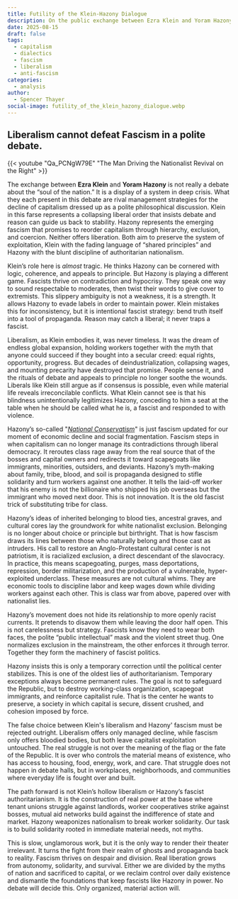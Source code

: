 ```yaml
---
title: Futility of the Klein-Hazony Dialogue
description: On the public exchange between Ezra Klein and Yoram Hazony.
date: 2025-08-15
draft: false
tags:
  - capitalism
  - dialectics
  - fascism
  - liberalism
  - anti-fascism
categories:
  - analysis
author:
  - Spencer Thayer
social-image: futility_of_the_klein_hazony_dialogue.webp
---
```

## Liberalism cannot defeat Fascism in a polite debate.

{{< youtube "Qa_PCNgW79E" "The Man Driving the Nationalist Revival on the Right" >}}

The exchange between **Ezra Klein** and **Yoram Hazony** is not really a debate about the “soul of the nation.” It is a display of a system in deep crisis. What they each present in this debate are rival management strategies for the decline of capitalism dressed up as a polite philosophical  discussion. Klein in this farse represents a collapsing liberal order that insists debate and reason can guide us back to stability. Hazony represents the emerging fascism that promises to reorder capitalism through hierarchy, exclusion, and coercion. Neither offers liberation. Both aim to preserve the system of exploitation, Klein with the fading language of “shared principles” and Hazony with the blunt discipline of authoritarian nationalism.  

Klein’s role here is _almost_ tragic. He thinks Hazony can be cornered with logic, coherence, and appeals to principle. But Hazony is playing a different game. Fascists thrive on contradiction and hypocrisy. They speak one way to sound respectable to moderates, then twist their words to give cover to extremists. This slippery ambiguity is not a weakness, it is a strength. It allows Hazony to evade labels in order to maintain power. Klein mistakes this for inconsistency, but it is intentional fascist strategy: bend truth itself into a tool of propaganda. Reason may catch a liberal; it never traps a fascist.  

Liberalism, as Klein embodies it, was never timeless. It was the dream of endless global expansion, holding workers together with the myth that anyone could succeed if they bought into a secular creed: equal rights, opportunity, progress. But decades of deindustrialization, collapsing wages, and mounting precarity have destroyed that promise. People sense it, and the rituals of debate and appeals to principle no longer soothe the wounds. Liberals like Klein still argue as if consensus is possible, even while material life reveals irreconcilable conflicts. What Klein cannot see is that his blindness unintentionally legitimizes Hazony, conceding to him a seat at the table when he should be called what he is, a fascist and responded to with violence. 

Hazony’s so-called "[_National Conservatism_](https://www.openculture.com/2024/11/umberto-ecos-list-of-the-14-common-features-of-fascism.html)" is just fascism updated for our moment of economic decline and social fragmentation. Fascism steps in when capitalism can no longer manage its contradictions through liberal democracy. It reroutes class rage away from the real source that of the bosses and capital owners and redirects it toward scapegoats like immigrants, minorities, outsiders, and deviants. Hazony’s myth-making about family, tribe, blood, and soil is propaganda designed to stifle solidarity and turn workers against one another. It tells the laid-off worker that his enemy is not the billionaire who shipped his job overseas but the immigrant who moved next door. This is not innovation. It is the old fascist trick of substituting tribe for class.  

Hazony’s ideas of inherited belonging to blood ties, ancestral graves, and cultural cores lay the groundwork for white nationalist exclusion. Belonging is no longer about choice or principle but birthright. That is how fascism draws its lines between those who naturally belong and those cast as intruders. His call to restore an Anglo-Protestant cultural center is not patriotism, it is racialized exclusion, a direct descendant of the slavocracy. In practice, this means scapegoating, purges, mass deportations, repression, border militarization, and the production of a vulnerable, hyper-exploited underclass. These measures are not cultural whims. They are economic tools to discipline labor and keep wages down while dividing workers against each other. This is class war from above, papered over with nationalist lies.  

Hazony’s movement does not hide its relationship to more openly racist currents. It pretends to disavow them while leaving the door half open. This is not carelessness but strategy. Fascists know they need to wear both faces, the polite “public intellectual” mask and the violent street thug. One normalizes exclusion in the mainstream, the other enforces it through terror. Together they form the machinery of fascist politics.  

Hazony insists this is only a temporary correction until the political center stabilizes. This is one of the oldest lies of authoritarianism. Temporary exceptions always become permanent rules. The goal is not to safeguard the Republic, but to destroy working-class organization, scapegoat immigrants, and reinforce capitalist rule. That is the center he wants to preserve, a society in which capital is secure, dissent crushed, and cohesion imposed by force.  

The false choice between Klein's liberalism and Hazony' fascism must be rejected outright. Liberalism offers only managed decline, while fascism only offers bloodied bodies, but both leave capitalist exploitation untouched. The real struggle is not over the meaning of the flag or the fate of the Republic. It is over who controls the material means of existence, who has access to housing, food, energy, work, and care. That struggle does not happen in debate halls, but in workplaces, neighborhoods, and communities where everyday life is fought over and built.  

The path forward is not Klein’s hollow liberalism or Hazony’s fascist authoritarianism. It is the construction of real power at the base where tenant unions struggle against landlords, worker cooperatives strike against bosses, mutual aid networks build against the indifference of state and market. Hazony weaponizes nationalism to break worker solidarity. Our task is to build solidarity rooted in immediate material needs, not myths.  

This is slow, unglamorous work, but it is the only way to render their theater irrelevant. It turns the fight from their realm of ghosts and propaganda back to reality. Fascism thrives on despair and division. Real liberation grows from autonomy, solidarity, and survival. Either we are divided by the myths of nation and sacrificed to capital, or we reclaim control over daily existence and dismantle the foundations that keep fascists like Hazony in power. No debate will decide this. Only organized, material action will.